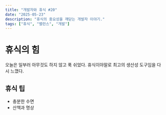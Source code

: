 ```yaml
---
title: "개발자와 휴식 #20"
date: "2025-05-23"
description: "휴식의 중요성을 깨닫는 개발자 이야기."
tags: ["휴식", "밸런스", "개발"]
---
```


# 휴식의 힘

오늘은 일부러 아무것도 하지 않고 푹 쉬었다. 휴식이야말로 최고의 생산성 도구임을 다시 느꼈다.

## 휴식 팁

- 충분한 수면
- 산책과 명상
